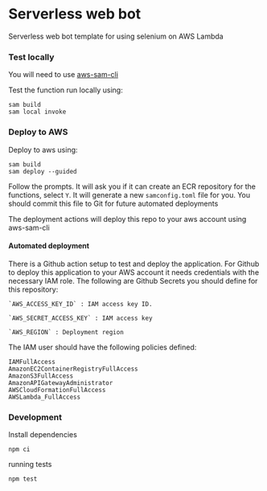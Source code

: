 # Serverless web bot

Serverless web bot template for using selenium on AWS Lambda

### Test locally
You will need to use [aws-sam-cli](https://aws.amazon.com/serverless/sam/)

Test the function run locally using: 
```
sam build
sam local invoke
```

### Deploy to AWS
Deploy to aws using:
```
sam build
sam deploy --guided
```
Follow the prompts. It will ask you if it can create an ECR repository for the functions, select `Y`.
It will generate a new `samconfig.toml` file for you. You should commit this file to Git for future automated deployments

The deployment actions will deploy this repo to your aws account using aws-sam-cli

#### Automated deployment

There is a Github action setup to test and deploy the application. 
For Github to deploy this application to your AWS account it needs credentials with the necessary IAM role. 
The following are Github Secrets you should define for this repository:
```
`AWS_ACCESS_KEY_ID` : IAM access key ID.

`AWS_SECRET_ACCESS_KEY` : IAM access key

`AWS_REGION` : Deployment region
```
The IAM user should have the following policies defined:
```
IAMFullAccess
AmazonEC2ContainerRegistryFullAccess
AmazonS3FullAccess
AmazonAPIGatewayAdministrator
AWSCloudFormationFullAccess
AWSLambda_FullAccess
```

### Development

Install dependencies
```
npm ci
```

running tests
```
npm test
```
